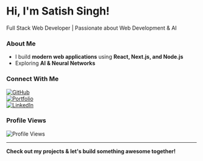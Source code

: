 # Hi, I'm Satish Singh!  
Full Stack Web Developer | Passionate about Web Development & AI  

### About Me  
- I build **modern web applications** using **React, Next.js, and Node.js**  
- Exploring **AI & Neural Networks**

### Connect With Me  
[![GitHub](https://img.shields.io/badge/GitHub-7777Satish-black?style=for-the-badge&logo=github)](https://github.com/7777Satish)  
[![Portfolio](https://img.shields.io/badge/Portfolio-Visit-blue?style=for-the-badge)](https://kinglio.netlify.app)  
[![LinkedIn](https://img.shields.io/badge/LinkedIn-Connect-blue?style=for-the-badge&logo=linkedin)](https://www.linkedin.com/in/satish-singh-0x/)  

### Profile Views  
![Profile Views](https://komarev.com/ghpvc/?username=7777Satish&color=blue&style=flat-square)  

---

**Check out my projects & let's build something awesome together!**  
